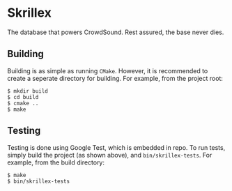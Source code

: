 # Skrillex
The database that powers CrowdSound. Rest assured, the base never dies.

## Building
Building is as simple as running `CMake`. However, it is recommended
to create a seperate directory for building. For example, from the project root:

```
$ mkdir build
$ cd build
$ cmake ..
$ make
```

## Testing
Testing is done using Google Test, which is embedded in repo. To run
tests, simply build the project (as shown above), and `bin/skrillex-tests`.
For example, from the build directory:

```
$ make
$ bin/skrillex-tests
```
